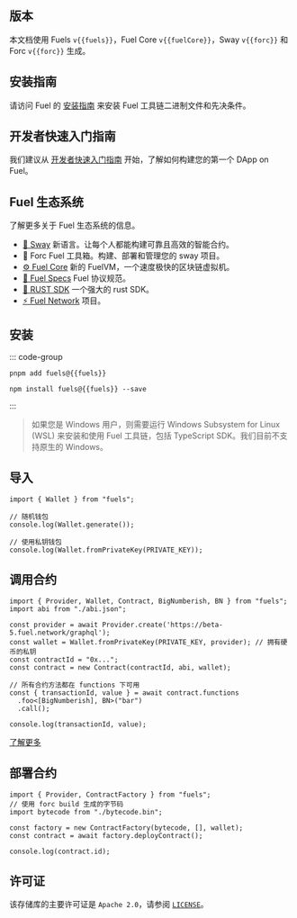 <script setup>
  import { data } from './versions.data'
  const { forc, fuels, fuelCore } = data
  const url = `https://docs.fuel.network/docs/forc/`
  const logoSrc = './fuel-logo.png'
</script>

## 版本

本文档使用 Fuels `v{{fuels}}`，Fuel Core `v{{fuelCore}}`，Sway `v{{forc}}` 和 Forc `v{{forc}}` 生成。

## 安装指南

请访问 Fuel 的 [安装指南](https://docs.fuel.network/guides/installation) 来安装 Fuel 工具链二进制文件和先决条件。

## 开发者快速入门指南

我们建议从 [开发者快速入门指南](https://docs.fuel.network/docs/intro/quickstart-contract/) 开始，了解如何构建您的第一个 DApp on Fuel。

## Fuel 生态系统

了解更多关于 Fuel 生态系统的信息。

- [🌴 Sway](https://docs.fuel.network/docs/sway/) 新语言。让每个人都能构建可靠且高效的智能合约。
- <a :href="url" target="_blank" rel="noreferrer">🧰 Forc</a> Fuel 工具箱。构建、部署和管理您的 sway 项目。
- [⚙️ Fuel Core](https://github.com/FuelLabs/fuel-core) 新的 FuelVM，一个速度极快的区块链虚拟机。
- [🔗 Fuel Specs](https://github.com/FuelLabs/fuel-specs) Fuel 协议规范。
- [🦀 RUST SDK](https://github.com/FuelLabs/fuels-rs) 一个强大的 rust SDK。
- [⚡ Fuel Network](https://fuel.network/) 项目。

## 安装

::: code-group

```sh-vue [pnpm]
pnpm add fuels@{{fuels}}
```

```sh-vue [npm]
npm install fuels@{{fuels}} --save
```

:::

> 如果您是 Windows 用户，则需要运行 Windows Subsystem for Linux (WSL) 来安装和使用 Fuel 工具链，包括 TypeScript SDK。我们目前不支持原生的 Windows。

## 导入

<!-- TODO: stop using hard-coded snippets -->

```ts:line-numbers
import { Wallet } from "fuels";

// 随机钱包
console.log(Wallet.generate());

// 使用私钥钱包
console.log(Wallet.fromPrivateKey(PRIVATE_KEY));
```

## 调用合约

<!-- TODO: stop using hard-coded snippets -->

```ts:line-numbers
import { Provider, Wallet, Contract, BigNumberish, BN } from "fuels";
import abi from "./abi.json";

const provider = await Provider.create('https://beta-5.fuel.network/graphql');
const wallet = Wallet.fromPrivateKey(PRIVATE_KEY, provider); // 拥有硬币的私钥
const contractId = "0x...";
const contract = new Contract(contractId, abi, wallet);

// 所有合约方法都在 functions 下可用
const { transactionId, value } = await contract.functions
  .foo<[BigNumberish], BN>("bar")
  .call();

console.log(transactionId, value);
```

[了解更多](./guide/contracts/)

## 部署合约

<!-- TODO: stop using hard-coded snippets -->

```ts:line-numbers
import { Provider, ContractFactory } from "fuels";
// 使用 forc build 生成的字节码
import bytecode from "./bytecode.bin";

const factory = new ContractFactory(bytecode, [], wallet);
const contract = await factory.deployContract();

console.log(contract.id);
```

## 许可证

该存储库的主要许可证是 `Apache 2.0`，请参阅 [`LICENSE`](https://github.com/FuelLabs/fuels-ts/blob/master/LICENSE)。
